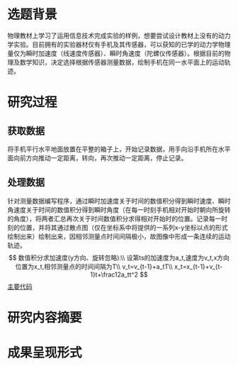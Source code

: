# 选题背景
物理教材上学习了运用信息技术完成实验的样例，想要尝试设计教材上没有的动力学实验。目前拥有的实验器材仅有手机及其传感器，可以获知的已学的动力学物理量仅为瞬时加速度（线速度传感器）、瞬时角速度（陀螺仪传感器）。根据目前的物理及数学知识，决定选择根据传感器测量数据，绘制手机在同一水平面上的运动轨迹。

# 研究过程
## 获取数据
将手机平行水平地面放置在平整的箱子上，开始记录数据，用手向沿手机所在水平面向前方向推动一定距离，转向，再次推动一定距离，停止记录。
## 处理数据
针对测量数据编写程序，通过瞬时加速度关于时间的数值积分得到瞬时速度、瞬时角速度关于时间的数值积分得到瞬时角度（在每一时刻手机相对开始时朝向所旋转的角度），将两者汇总再次关于时间数值积分求得相对开始时的位置。记录每一时刻的位置，并将其通过散点图（仅在坐标系中将提供的一系列x-y坐标以点的形式绘制出来）绘制出来，因相邻测量点时间间隔极小，故图像中形成一条连续的运动轨迹。
$$
数值积分求加速度(y方向、旋转忽略):\\
设第ts的加速度为a_t,速度为v_t,x方向位置为x_t,相邻测量点的时间间隔为T\\
v_t=v_{t-1}+a_tT\\
x_t=x_{t-1}+v_{t-1}t+\frac12a_tt^2
$$
[主要代码](https://gitee.com/flt6/experiment/tree/master/latest/main.cpp)
# 研究内容摘要

# 成果呈现形式

